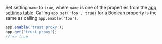Set setting `name` to `true`, where `name` is one of the properties from the [app settings table](#app.settings). Calling `app.set('foo', true)` for a Boolean property is the same as calling `app.enable('foo')`.

```js
app.enable('trust proxy');
app.get('trust proxy');
// => true
```
